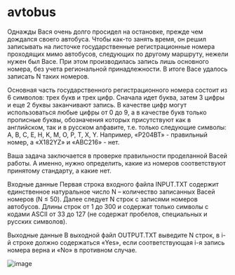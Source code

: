 # avtobus
Однажды Вася очень долго просидел на остановке, прежде чем дождался своего автобуса. Чтобы как-то занять время, он решил записывать на листочке государственные регистрационные номера проходящих мимо автобусов, следующих по другому маршруту, нежели нужен был Васе. При этом производилась запись лишь основного номера, без учета региональной принадлежности. В итоге Васе удалось записать N таких номеров.

Основная часть государственного регистрационного номера состоит из 6 символов: трех букв и трех цифр. Сначала идет буква, затем 3 цифры и еще 2 буквы заканчивают запись. В качестве цифр могут использоваться любые цифры от 0 до 9, а в качестве букв только прописные буквы, обозначения которых присутствуют как в английском, так и в русском алфавите, т.е. только следующие символы: A, B, C, E, H, K, M, O, P, T, X, Y. Например, «P204BT» - правильный номер, а «X182YZ» и «ABC216» - нет.

Ваша задача заключается в проверке правильности проделанной Васей работы. А именно, нужно определить, какие из номеров соответствуют принятому стандарту, а какие нет.

Входные данные
Первая строка входного файла INPUT.TXT содержит единственное натуральное число N – количество записанных Васей номеров (N ≤ 50). Далее следует N строк с записями номеров автобусов. Длины строк от 1 до 300 и содержат только символы с кодами ASCII от 33 до 127 (не содержат пробелов, специальных и русских символов).

Выходные данные
В выходной файл OUTPUT.TXT выведите N строк, в i-й строке должно содержаться «Yes», если соответствующая i-я запись номера верна и «No» в противном случае.

![image](https://github.com/user-attachments/assets/0c14e4b0-5482-4476-adac-e89e8d1a7e8c)
